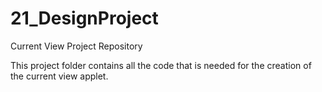 # 21_DesignProject
Current View Project Repository

This project folder contains all the code that is needed for the creation of the current view applet. 